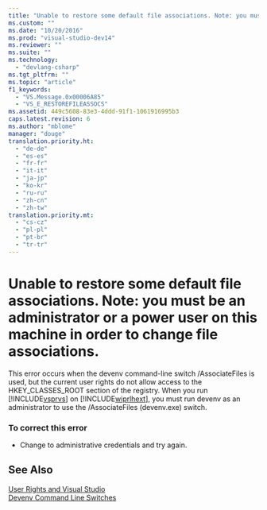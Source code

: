 ```yaml
---
title: "Unable to restore some default file associations. Note: you must be an administrator or a power user on this machine in order to change file associations."
ms.custom: ""
ms.date: "10/20/2016"
ms.prod: "visual-studio-dev14"
ms.reviewer: ""
ms.suite: ""
ms.technology: 
  - "devlang-csharp"
ms.tgt_pltfrm: ""
ms.topic: "article"
f1_keywords: 
  - "VS.Message.0x00006A85"
  - "VS_E_RESTOREFILEASSOCS"
ms.assetid: 449c5608-83e3-4ddd-91f1-1061916995b3
caps.latest.revision: 6
ms.author: "mblome"
manager: "douge"
translation.priority.ht: 
  - "de-de"
  - "es-es"
  - "fr-fr"
  - "it-it"
  - "ja-jp"
  - "ko-kr"
  - "ru-ru"
  - "zh-cn"
  - "zh-tw"
translation.priority.mt: 
  - "cs-cz"
  - "pl-pl"
  - "pt-br"
  - "tr-tr"
---
```

# Unable to restore some default file associations. Note: you must be an administrator or a power user on this machine in order to change file associations.
This error occurs when the devenv command-line switch /AssociateFiles is used, but the current user rights do not allow access to the HKEY_CLASSES_ROOT section of the registry. When you run [!INCLUDE[vsprvs](../code-quality/includes/vsprvs_md.md)] on [!INCLUDE[wiprlhext](../debugger/includes/wiprlhext_md.md)], you must run devenv as an administrator to use the /AssociateFiles (devenv.exe) switch.  
  
### To correct this error  
  
-   Change to administrative credentials and try again.  
  
## See Also  
 [User Rights and Visual Studio](http://msdn.microsoft.com/en-us/d5c55084-1e7b-4b61-b478-137db01c0fc0)   
 [Devenv Command Line Switches](../ide-reference/devenv-command-line-switches.md)